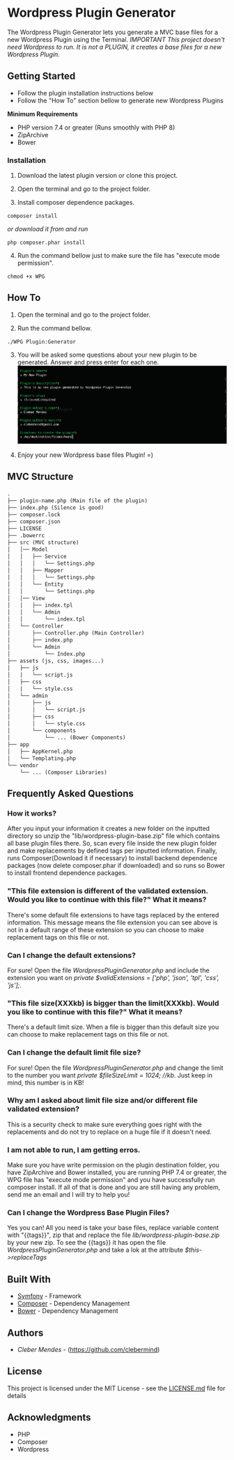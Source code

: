 # Wordpress Plugin Generator

The Wordpress Plugin Generator lets you generate a MVC base files for a new Wordpress Plugin using the Terminal.
*IMPORTANT This project doesn't need Wordpress to run. It is not a PLUGIN, it creates a base files for a new Wordpress Plugin.*

## Getting Started

* Follow the plugin installation instructions below
* Follow the "How To" section bellow to generate new Wordpress Plugins

**Minimum Requirements**

* PHP version 7.4 or greater (Runs smoothly with PHP 8)
* ZipArchive
* Bower

### Installation

1. Download the latest plugin version or clone this project.

2. Open the terminal and go to the project folder.

3. Install composer dependence packages.
```
composer install
```
*or download it from and run*
```
php composer.phar install
```

4. Run the command bellow just to make sure the file has "execute mode permission".
```
chmod +x WPG
```

## How To

1. Open the terminal and go to the project folder.

2. Run the command bellow.
```
./WPG Plugin:Generator
```

3. You will be asked some questions about your new plugin to be generated. Answer and press enter for each one.
![Generation Questions](./docs/generation_questions.png "Generation Questions")

4. Enjoy your new Wordpress base files Plugin! =)

## MVC Structure

```
.
├── plugin-name.php (Main file of the plugin)
├── index.php (Silence is good)
├── composer.lock
├── composer.json
├── LICENSE
├── .bowerrc
├── src (MVC structure)
│   │── Model
│   │   ├── Service
│   │   │   └── Settings.php
│   │   ├── Mapper
│   │   │   └── Settings.php
│   │   └── Entity
│   │       └── Settings.php
│   │── View
│   │   ├── index.tpl
│   │   └── Admin
│   │       └── index.tpl
│   └── Controller
│       ├── Controller.php (Main Controller)
│       ├── index.php
│       └── Admin
│           └── Index.php
├── assets (js, css, images...)
│   ├── js
│   |   └── script.js
│   ├── css
│   |   └── style.css
│   └── admin
│       ├── js
│       │   └── script.js
│       ├── css
│       │   └── style.css
│       └── components 
│           └── ... (Bower Components)
├── app
│   ├── AppKernel.php
│   └── Templating.php
└── vendor 
    └── ... (Composer Libraries)
```

## Frequently Asked Questions

### How it works?
After you input your information it creates a new folder on the inputted directory so unzip the "lib/wordpress-plugin-base.zip" file which contains all base plugin files there. So, scan every file inside the new plugin folder and make replacements by defined tags per inputted information. Finally, runs Composer(Download it if necessary) to install backend dependence packages (now delete composer.phar if downloaded) and so runs so Bower to install frontend dependence packages.

### "This file extension is different of the validated extension. Would you like to continue with this file?" What it means?
There's some default file extensions to have tags replaced by the entered information. This message means the file extension you can see above is not in a default range of these extension so you can choose to make replacement tags on this file or not.

### Can I change the default extensions?
For sure! Open the file *WordpressPluginGenerator.php* and include the extension you want on *private $validExtensions = ['php', 'json', 'tpl', 'css', 'js'];*.

### "This file size(XXXkb) is bigger than the limit(XXXkb). Would you like to continue with this file?" What it means?
There's a default limit size. When a file is bigger than this default size you can choose to make replacement tags on this file or not.

### Can I change the default limit file size?
For sure! Open the file *WordpressPluginGenerator.php* and change the limit to the number you want *private $fileSizeLimit = 1024; //kb*. Just keep in mind, this number is in KB!

### Why am I asked about limit file size and/or different file validated extension?
This is a security check to make sure everything goes right with the replacements and do not try to replace on a huge file if it doesn't need.

### I am not able to run, I am getting erros.
Make sure you have write permission on the plugin destination folder, you have ZipArchive and Bower installed, you are running PHP 7.4 or greater, the WPG file has "execute mode permission" and you have successfully run composer install.
If all of that is done and you are still having any problem, send me an email and I will try to help you!

### Can I change the Wordpress Base Plugin Files?
Yes you can! All you need is take your base files, replace variable content with "{{tags}}", zip that and replace the file *lib/wordpress-plugin-base.zip* by your new zip.
To see the {{tags}} it has open the file *WordpressPluginGenerator.php* and take a lok at the attribute *$this->replaceTags*

## Built With

* [Symfony](https://symfony.com/) - Framework
* [Composer](https://getcomposer.org/) - Dependency Management
* [Bower](https://bower.io/) - Dependency Management

## Authors

* *Cleber Mendes* - (https://github.com/clebermind)

## License

This project is licensed under the MIT License - see the [LICENSE.md](LICENSE.md) file for details

## Acknowledgments

* PHP
* Composer
* Wordpress
